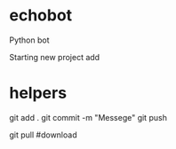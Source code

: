 # echobot
Python bot

Starting new project
add
# helpers
git add . 
git commit -m "Messege"
git push

git pull #download

